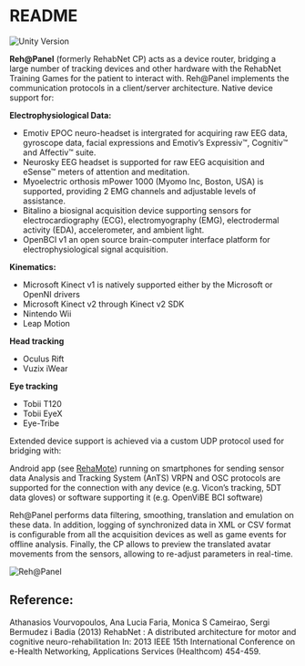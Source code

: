 # README #

![Unity Version](https://img.shields.io/badge/Unity%20Version-4.6-orange.svg)

**Reh@Panel** (formerly RehabNet CP) acts as a device router, bridging a large number of tracking devices and other hardware with the RehabNet Training Games for the patient to interact with. Reh@Panel implements the communication protocols in a client/server architecture. Native device support for:

**Electrophysiological Data:**

* Emotiv EPOC neuro-headset is intergrated for acquiring raw EEG data, gyroscope data, facial expressions and Emotiv’s Expressiv™, Cognitiv™ and Affectiv™ suite.
* Neurosky EEG headset is supported for raw EEG acquisition and eSense™ meters of attention and meditation.
* Myoelectric orthosis mPower 1000 (Myomo Inc, Boston, USA) is supported, providing 2 EMG channels and adjustable levels of assistance.
* Bitalino a biosignal acquisition device supporting sensors for electrocardiography (ECG), electromyography (EMG), electrodermal activity (EDA), accelerometer, and ambient light.
* OpenBCI v1 an open source brain-computer interface platform for electrophysiological signal acquisition.

**Kinematics:**
* Microsoft Kinect v1 is natively supported either by the Microsoft or OpenNI drivers
* Microsoft Kinect v2 through Kinect v2 SDK
* Nintendo Wii
* Leap Motion

**Head tracking**
* Oculus Rift
* Vuzix iWear

**Eye tracking**
* Tobii T120
* Tobii EyeX
* Eye-Tribe
 
Extended device support is achieved via a custom UDP protocol used for bridging with:

Android app (see [RehaMote](https://bitbucket.org/neurorehablab/rehamote)) running on smartphones for sending sensor data
Analysis and Tracking System (AnTS)
VRPN and OSC protocols are supported for the connection with any device (e.g. Vicon’s tracking, 5DT data gloves) or software supporting it (e.g. OpenViBE BCI software)
 
Reh@Panel performs data filtering, smoothing, translation and emulation on these data. In addition, logging of synchronized data in XML or CSV format is configurable from all the acquisition devices as well as game events for offline analysis. Finally, the CP allows to preview the translated avatar movements from the sensors, allowing to re-adjust parameters in real-time.

![Reh@Panel](https://lh5.googleusercontent.com/-fHhZm9NIFwc/U0Z3GbgtmJI/AAAAAAAABIM/TiZYbttpco0/s720/kinect1.png)

## Reference: ##
Athanasios Vourvopoulos, Ana Lucia Faria, Monica S Cameirao, Sergi Bermudez i Badia (2013)  RehabNet : A distributed architecture for motor and cognitive neuro-rehabilitation In: 2013 IEEE 15th International Conference on e-Health Networking, Applications Services (Healthcom) 454-459.